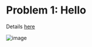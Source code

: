# Problem 1: Hello

Details [here](https://cs50.harvard.edu/x/2022/psets/1/hello/)

![image](https://user-images.githubusercontent.com/101081243/194279544-76648b18-6462-4157-ab91-653519dc502e.png)

